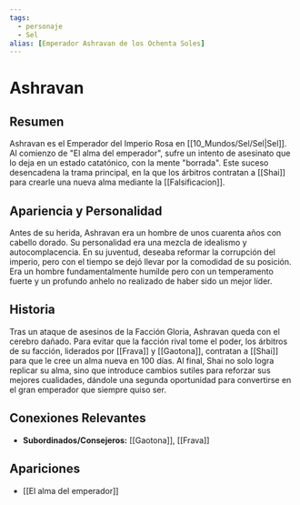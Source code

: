 ```yaml
---
tags:
  - personaje
  - Sel
alias: [Emperador Ashravan de los Ochenta Soles]
---
```


# Ashravan

## Resumen
Ashravan es el Emperador del Imperio Rosa en [[10_Mundos/Sel/Sel|Sel]]. Al comienzo de "El alma del emperador", sufre un intento de asesinato que lo deja en un estado catatónico, con la mente "borrada". Este suceso desencadena la trama principal, en la que los árbitros contratan a [[Shai]] para crearle una nueva alma mediante la [[Falsificacion]].

## Apariencia y Personalidad
Antes de su herida, Ashravan era un hombre de unos cuarenta años con cabello dorado. Su personalidad era una mezcla de idealismo y autocomplacencia. En su juventud, deseaba reformar la corrupción del imperio, pero con el tiempo se dejó llevar por la comodidad de su posición. Era un hombre fundamentalmente humilde pero con un temperamento fuerte y un profundo anhelo no realizado de haber sido un mejor líder.

## Historia
Tras un ataque de asesinos de la Facción Gloria, Ashravan queda con el cerebro dañado. Para evitar que la facción rival tome el poder, los árbitros de su facción, liderados por [[Frava]] y [[Gaotona]], contratan a [[Shai]] para que le cree un alma nueva en 100 días. Al final, Shai no solo logra replicar su alma, sino que introduce cambios sutiles para reforzar sus mejores cualidades, dándole una segunda oportunidad para convertirse en el gran emperador que siempre quiso ser.

## Conexiones Relevantes
* **Subordinados/Consejeros:** [[Gaotona]], [[Frava]]

## Apariciones
* [[El alma del emperador]]

